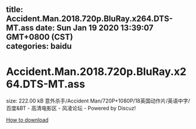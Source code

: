 
title: Accident.Man.2018.720p.BluRay.x264.DTS-MT.ass
date: Sun Jan 19 2020 13:39:07 GMT+0800 (CST)    
categories: baidu
---

# Accident.Man.2018.720p.BluRay.x264.DTS-MT.ass
size: 222.00 kB
 意外杀手/Accident Man/720P+1080P/18英国动作片/英语中字/百度&BT - 高清电影区 - 风凌论坛 - Powered by Discuz!
 

[How to download](https://bpcam.bemobtrk.com/go/2ceec3aa-1ca2-46d6-b9ff-aaa5c184517c?jno=2355)